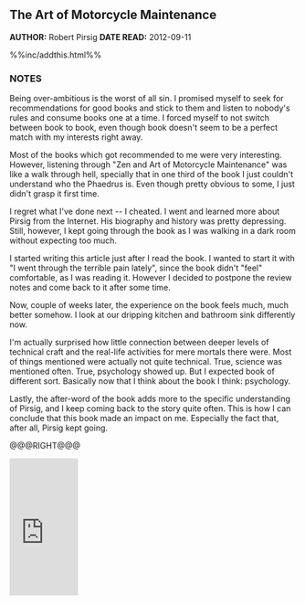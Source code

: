 The Art of Motorcycle Maintenance
--------------------------------

**AUTHOR:** Robert Pirsig **DATE READ:** 2012-09-11

%%inc/addthis.html%%

### NOTES ###

Being over-ambitious is the worst of all sin. I promised myself to seek for
recommendations for good books and stick to them and listen to nobody's
rules and consume books one at a time. I forced myself to not switch between
book to book, even though book doesn't seem to be a perfect match with my
interests right away.

Most of the books which got recommended to me were very interesting.
However, listening through "Zen and Art of Motorcycle Maintenance" was like
a walk through hell, specially that in one third of the book I just couldn't
understand who the Phaedrus is. Even though pretty obvious to some, I just
didn't grasp it first time.

I regret what I've done next -- I cheated.  I went and learned more about
Pirsig from the Internet.  His biography and history was pretty depressing.
Still, however, I kept going through the book as I was walking in a dark
room without expecting too much.

I started writing this article just after I read the book. I wanted to start
it with "I went through the terrible pain lately", since the book didn't
"feel" comfortable, as I was reading it. However I decided to postpone the
review notes and come back to it after some time.

Now, couple of weeks later, the experience on the book feels much, much
better somehow. I look at our dripping kitchen and bathroom sink differently
now.

I'm actually surprised how little connection between deeper levels of
technical craft and the real-life activities for mere mortals there were.
Most of things mentioned were actually not quite technical. True, science
was mentioned often. True, psychology showed up. But I expected book of
different sort. Basically now that I think about the book I think:
psychology.

Lastly, the after-word of the book adds more to the specific understanding
of Pirsig, and I keep coming back to the story quite often.  This is how I
can conclude that this book made an impact on me. Especially the fact that,
after all, Pirsig kept going.

@@@RIGHT@@@

<iframe src="http://rcm.amazon.com/e/cm?lt1=_blank&bc1=FFFFFF&IS2=1&npa=1&bg1=FFFFFF&fc1=000000&lc1=FF0000&t=wojcadamkoszh-20&o=1&p=8&l=as4&m=amazon&f=ifr&ref=ss_til&asins=B006T75DUU" style="width:120px;height:240px;" scrolling="no" marginwidth="0" marginheight="0" frameborder="0"></iframe>
